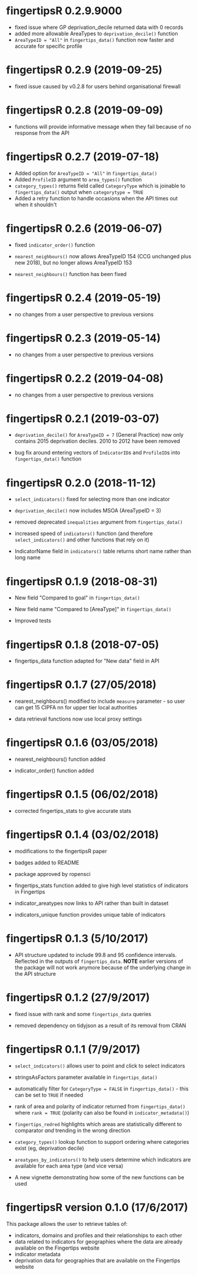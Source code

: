 # fingertipsR 0.2.9.9000

* fixed issue where GP deprivation_decile returned data with 0 records
* added more allowable AreaTypes to `deprivation_decile()` function
* `AreaTypeID = "All"` in `fingertips_data()` function now faster and accurate for specific profile

# fingertipsR 0.2.9 (2019-09-25)

* fixed issue caused by v0.2.8 for users behind organisational firewall

# fingertipsR 0.2.8 (2019-09-09)

* functions will provide informative message when they fail because of no response from the API

# fingertipsR 0.2.7 (2019-07-18)
 * Added option for `AreaTypeID = "All"` in `fingertips_data()`
 * Added `ProfileID` argument to `area_types()` function
 * `category_types()` returns field called `CategoryType` which is joinable to `fingertips_data()` output when `categorytype = TRUE`
 * Added a retry function to handle occasions when the API times out when it shouldn't

# fingertipsR 0.2.6 (2019-06-07)

* fixed `indicator_order()` function

* `nearest_neighbours()` now allows AreaTypeID 154 (CCG unchanged plus new 2018), but no longer allows AreaTypeID 153

* `nearest_neighbours()` function has been fixed

# fingertipsR 0.2.4 (2019-05-19)

* no changes from a user perspective to previous versions

# fingertipsR 0.2.3 (2019-05-14)

* no changes from a user perspective to previous versions

# fingertipsR 0.2.2 (2019-04-08)

* no changes from a user perspective to previous versions

# fingertipsR 0.2.1 (2019-03-07)

 * `deprivation_decile()` for `AreaTypeID = 7` (General Practice) now only contains 2015 deprivation deciles. 2010 to 2012 have been removed

* bug fix around entering vectors of `IndicatorID`s and `ProfileID`s into `fingertips_data()` function

# fingertipsR 0.2.0 (2018-11-12)

* `select_indicators()` fixed for selecting more than one indicator

* `deprivation_decile()` now includes MSOA (AreaTypeID = 3)

* removed deprecated `inequalities` argument from `fingertips_data()`

* increased speed of `indicators()` function (and therefore `select_indicators()` and other functions that rely on it)

* IndicatorName field in `indicators()` table returns short name rather than long name

# fingertipsR 0.1.9 (2018-08-31)

* New field "Compared to goal" in `fingertips_data()`

* New field name "Compared to [AreaType]" in `fingertips_data()`

* Improved tests

# fingertipsR 0.1.8 (2018-07-05)

* fingertips_data function adapted for "New data" field in API

# fingertipsR 0.1.7 (27/05/2018)

* nearest_neighbours() modified to include `measure` parameter - so user can get 15 CIPFA nn for upper tier local authorities

* data retrieval functions now use local proxy settings

# fingertipsR 0.1.6 (03/05/2018)

* nearest_neighbours() function added

* indicator_order() function added

# fingertipsR 0.1.5 (06/02/2018)

* corrected fingertips_stats to give accurate stats

# fingertipsR 0.1.4 (03/02/2018)

* modifications to the fingertipsR paper

* badges added to README

* package approved by ropensci

* fingertips_stats function added to give high level statistics of indicators in Fingertips

* indicator_areatypes now links to API rather than built in dataset

* indicators_unique function provides unique table of indicators

# fingertipsR 0.1.3 (5/10/2017)

* API structure updated to include 99.8 and 95 confidence intervals. Reflected in the outputs of `fingertips_data`. **NOTE** earlier versions of the package will not work anymore because of the underlying change in the API structure

# fingertipsR 0.1.2 (27/9/2017)

* fixed issue with rank and some `fingertips_data` queries

* removed dependency on tidyjson as a result of its removal from CRAN

# fingertipsR 0.1.1 (7/9/2017)

* `select_indicators()` allows user to point and click to select indicators

* stringsAsFactors parameter available in `fingertips_data()`

* automatically filter for `CategoryType = FALSE` in `fingertips_data()` - this can be set to `TRUE` if needed

* rank of area and polarity of indicator returned from `fingertips_data()` where `rank = TRUE` (polarity can also be found in `indicator_metadata()`)

* `fingertips_redred` highlights which areas are statistically different to comparator *and* trending in the wrong direction

* `category_types()` lookup function to support ordering where categories exist (eg, deprivation decile)

* `areatypes_by_indicators()` to help users determine which indicators are available for each area type (and vice versa)

* A new vignette demonstrating how some of the new functions can be used

# fingertipsR version 0.1.0 (17/6/2017)

This package allows the user to retrieve tables of:

* indicators, domains and profiles and their relationships to each other
* data related to indicators for geographies where the data are already available on the Fingertips website
* indicator metadata
* deprivation data for geographies that are available on the Fingertips website
